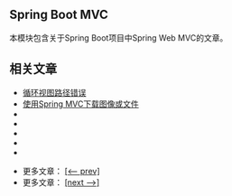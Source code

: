 ## Spring Boot MVC

本模块包含关于Spring Boot项目中Spring Web MVC的文章。

## 相关文章

+ [循环视图路径错误](docs/循环视图路径错误.md)
+ [使用Spring MVC下载图像或文件](docs/使用SpringMVC下载图像或文件.md)
+ []()
+ []()
+ []()
+ []()
+ []()

- 更多文章： [[<-- prev]](../spring-boot-mvc-2/README.md)
- 更多文章： [[next -->]](../spring-boot-mvc-4/README.md)